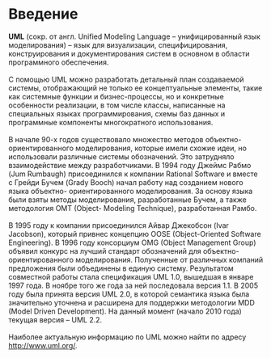 # Введение

**UML** (сокр. от англ. Unified Modeling Language – унифицированный
язык моделирования) – язык для визуализации, специфицирования,
конструирования и документирования систем в основном в области
программного обеспечения.
<br/><br/>
С помощью UML можно разработать детальный план создаваемой
системы, отображающий не только ее концептуальные элементы, такие как
системные функции и бизнес-процессы, но и конкретные особенности
реализации, в том числе классы, написанные на специальных языках
программирования, схемы баз данных и программные компоненты
многократного использования.
<br/><br/>
В начале 90-х годов существовало множество методов объектно-ориентированного моделирования,
которые имели схожие идеи, но
использовали различные системы обозначений. Это затрудняло
взаимодействие между разработчиками. В 1994 году Джеймс Рабмо (Jum
Rumbaugh) присоединился к компании Rational Software и вместе с Грейди
Бучем (Grady Booch) начал работу над созданием нового языка объектно-
ориентированного моделирования. За основу языка были взяты методы
моделирования, разработанные Бучем, а также методология OMT (Object-
Modeling Technique), разработанная Рамбо. 
<br/><br/>
В 1995 году к компании присоединился Айвар Джекобсон (Ivar Jacobson), который привнес
концепцию OOSE (Object-Oriented Software Engineering). В 1996 году
консорциум OMG (Object Management Group) объявил конкурс на лучший
стандарт обозначений для объектно-ориентированного моделирования.
Полученные от различных компаний предложения были объединены в
единую систему. Результатом совместной работы стала спецификация UML
1.0, вышедшая в январе 1997 года. В ноябре того же года за ней последовала
версия 1.1. В 2005 году была принята версия UML 2.0, в которой семантика
языка была значительно уточнена и расширена для поддержки методологии
MDD (Model Driven Development). На данный момент (начало 2010 года)
текущая версия – UML 2.2.
<br/><br/>
Наиболее актуальную информацию по UML можно найти по адресу
http://www.uml.org/.
